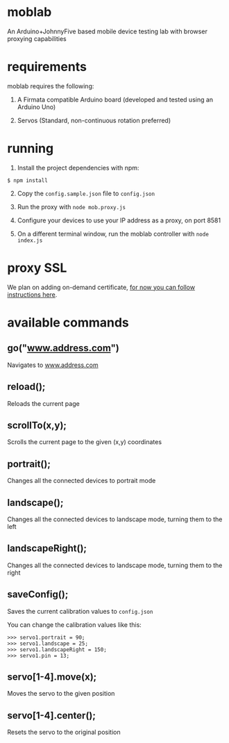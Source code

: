 moblab
======

An Arduino+JohnnyFive based mobile device testing lab with browser proxying capabilities

requirements
============

moblab requires the following:

1) A Firmata compatible Arduino board (developed and tested using an Arduino Uno)

2) Servos (Standard, non-continuous rotation preferred)

running
=======

1) Install the project dependencies with npm:

```
$ npm install
```

2) Copy the `config.sample.json` file to `config.json`

3) Run the proxy with `node mob.proxy.js`

4) Configure your devices to use your IP address as a proxy, on port 8581

5) On a different terminal window, run the moblab controller with `node index.js`

proxy SSL
=========

We plan on adding on-demand certificate, [for now you can follow instructions here](https://github.com/joeferner/node-http-mitm-proxy).

available commands
==================

go("www.address.com")
---------------------

Navigates to www.address.com

reload();
---------

Reloads the current page

scrollTo(x,y);
--------------

Scrolls the current page to the given (x,y) coordinates

portrait();
-----------

Changes all the connected devices to portrait mode

landscape();
------------

Changes all the connected devices to landscape mode, turning them to the left

landscapeRight();
-----------------

Changes all the connected devices to landscape mode, turning them to the right

saveConfig();
-------------

Saves the current calibration values to `config.json`

You can change the calibration values like this:

```
>>> servo1.portrait = 90;
>>> servo1.landscape = 25;
>>> servo1.landscapeRight = 150;
>>> servo1.pin = 13;
```

servo[1-4].move(x);
-------------------

Moves the servo to the given position

servo[1-4].center();
--------------------

Resets the servo to the original position